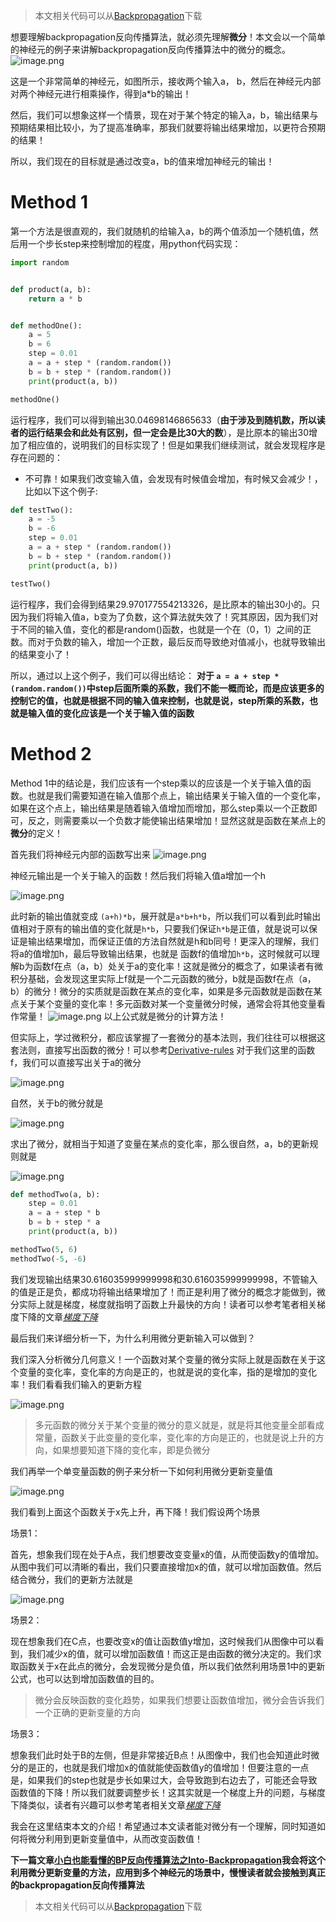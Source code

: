  > 本文相关代码可以从[Backpropagation](https://github.com/chi2liu/Backpropagation)下载

想要理解backpropagation反向传播算法，就必须先理解**微分**！本文会以一个简单的神经元的例子来讲解backpropagation反向传播算法中的微分的概念。
![image.png](http://upload-images.jianshu.io/upload_images/1234352-83a3bde1ba80b0b6.png?imageMogr2/auto-orient/strip%7CimageView2/2/w/1240)

这是一个非常简单的神经元，如图所示，接收两个输入a， b，然后在神经元内部对两个神经元进行相乘操作，得到a*b的输出！

然后，我们可以想象这样一个情景，现在对于某个特定的输入a，b，输出结果与预期结果相比较小，为了提高准确率，那我们就要将输出结果增加，以更符合预期的结果！

所以，我们现在的目标就是通过改变a，b的值来增加神经元的输出！

# Method 1

第一个方法是很直观的，我们就随机的给输入a，b的两个值添加一个随机值，然后用一个步长step来控制增加的程度，用python代码实现：

```python
import random


def product(a, b):
	return a * b


def methodOne():
    a = 5
    b = 6
    step = 0.01
    a = a + step * (random.random())
    b = b + step * (random.random())
    print(product(a, b))

methodOne()
```

运行程序，我们可以得到输出30.04698146865633（**由于涉及到随机数，所以读者的运行结果会和此处有区别，但一定会是比30大的数**），是比原本的输出30增加了相应值的，说明我们的目标实现了！但是如果我们继续测试，就会发现程序是存在问题的：
* 不可靠！如果我们改变输入值，会发现有时候值会增加，有时候又会减少！，比如以下这个例子:

```python
def testTwo():
    a = -5
    b = -6
    step = 0.01
    a = a + step * (random.random())
    b = b + step * (random.random())
    print(product(a, b))

testTwo()
```
运行程序，我们会得到结果29.970177554213326，是比原本的输出30小的。只因为我们将输入值a，b变为了负数，这个算法就失效了！究其原因，因为我们对于不同的输入值，变化的都是random()函数，也就是一个在（0，1）之间的正数。而对于负数的输入，增加一个正数，最后反而导致绝对值减小，也就导致输出的结果变小了！

所以，通过以上这个例子，我们可以得出结论：
**对于 ``` a = a + step * (random.random()) ```中step后面所乘的系数，我们不能一概而论，而是应该更多的控制它的值，也就是根据不同的输入值来控制，也就是说，step所乘的系数，也就是输入值的变化应该是一个关于输入值的函数**

# Method 2

Method 1中的结论是，我们应该有一个step乘以的应该是一个关于输入值的函数。也就是我们需要知道在输入值那个点上，输出结果关于输入值的一个变化率，如果在这个点上，输出结果是随着输入值增加而增加，那么step乘以一个正数即可，反之，则需要乘以一个负数才能使输出结果增加！显然这就是函数在某点上的**微分**的定义！

首先我们将神经元内部的函数写出来
![image.png](http://upload-images.jianshu.io/upload_images/1234352-760c542176c2a704.png?imageMogr2/auto-orient/strip%7CimageView2/2/w/1240)

神经元输出是一个关于输入的函数！然后我们将输入值a增加一个h

![image.png](http://upload-images.jianshu.io/upload_images/1234352-58cba2dd010d5eb5.png?imageMogr2/auto-orient/strip%7CimageView2/2/w/1240)

此时新的输出值就变成 ```(a+h)*b```，展开就是```a*b+h*b```，所以我们可以看到此时输出值相对于原有的输出值的变化就是```h*b```，只要我们保证```h*b```是正值，就是说可以保证是输出结果增加，而保证正值的方法自然就是h和b同号！更深入的理解，我们将a的值增加h，最后导致输出结果，也就是 函数f的值增加```h*b```，这时候就可以理解b为函数f在点（a，b）处关于a的变化率！这就是微分的概念了，如果读者有微积分基础，会发现这里实际上f就是一个二元函数的微分，b就是函数f在点（a，b）的微分！微分的实质就是函数在某点的变化率，如果是多元函数就是函数在某点关于某个变量的变化率！多元函数对某一个变量微分时候，通常会将其他变量看作常量！
![image.png](http://upload-images.jianshu.io/upload_images/1234352-aa33fce47827bb8e.png?imageMogr2/auto-orient/strip%7CimageView2/2/w/1240)
以上公式就是微分的计算方法！

但实际上，学过微积分，都应该掌握了一套微分的基本法则，我们往往可以根据这套法则，直接写出函数的微分！可以参考[Derivative-rules](https://www.mathsisfun.com/calculus/derivatives-rules.html)
对于我们这里的函数f，我们可以直接写出关于a的微分

![image.png](http://upload-images.jianshu.io/upload_images/1234352-5915d878aa286509.png?imageMogr2/auto-orient/strip%7CimageView2/2/w/1240)

自然，关于b的微分就是

![image.png](http://upload-images.jianshu.io/upload_images/1234352-05dcf5a4602d489d.png?imageMogr2/auto-orient/strip%7CimageView2/2/w/1240)

求出了微分，就相当于知道了变量在某点的变化率，那么很自然，a，b的更新规则就是

![image.png](http://upload-images.jianshu.io/upload_images/1234352-96eb7260f937de54.png?imageMogr2/auto-orient/strip%7CimageView2/2/w/1240)

```python
def methodTwo(a, b):
    step = 0.01
    a = a + step * b
    b = b + step * a
    print(product(a, b))

methodTwo(5, 6)
methodTwo(-5, -6)
```
我们发现输出结果30.616035999999998和30.616035999999998，不管输入的值是正是负，都成功将输出结果增加了！而正是利用了微分的概念才能做到，微分实际上就是梯度，梯度就指明了函数上升最快的方向！读者可以参考笔者相关梯度下降的文章[*梯度下降*](https://liuchi.coding.me/2018/01/17/%E6%B7%B1%E5%85%A5%E6%B5%85%E5%87%BA-%E6%A2%AF%E5%BA%A6%E4%B8%8B%E9%99%8D%E6%B3%95%E5%8F%8A%E5%85%B6%E5%AE%9E%E7%8E%B0/)

最后我们来详细分析一下，为什么利用微分更新输入可以做到？

我们深入分析微分几何意义！一个函数对某个变量的微分实际上就是函数在关于这个变量的变化率，变化率的方向是正的，也就是说的变化率，指的是增加的变化率！我们看看我们输入的更新方程

![image.png](http://upload-images.jianshu.io/upload_images/1234352-26c9f603c20e5829.png?imageMogr2/auto-orient/strip%7CimageView2/2/w/1240)

> 多元函数的微分关于某个变量的微分的意义就是，就是将其他变量全部看成常量，函数关于此变量的变化率，变化率的方向是正的，也就是说上升的方向，如果想要知道下降的变化率，即是负微分

我们再举一个单变量函数的例子来分析一下如何利用微分更新变量值

![image.png](http://upload-images.jianshu.io/upload_images/1234352-72bcac57c4c5a496.png?imageMogr2/auto-orient/strip%7CimageView2/2/w/1240)

我们看到上面这个函数关于x先上升，再下降！我们假设两个场景

场景1：

首先，想象我们现在处于A点，我们想要改变变量x的值，从而使函数y的值增加。从图中我们可以清晰的看出，我们只要直接增加x的值，就可以增加函数值。然后结合微分，我们的更新方法就是

![image.png](http://upload-images.jianshu.io/upload_images/1234352-a4a476c50b12b44b.png?imageMogr2/auto-orient/strip%7CimageView2/2/w/1240)

场景2：

现在想象我们在C点，也要改变x的值让函数值y增加，这时候我们从图像中可以看到，我们减少x的值，就可以增加函数值！而这正是由函数的微分决定的。我们求取函数关于x在此点的微分，会发现微分是负值，所以我们依然利用场景1中的更新公式，也可以达到增加函数值的目的。

> 微分会反映函数的变化趋势，如果我们想要让函数值增加，微分会告诉我们一个正确的更新变量的方向

场景3：

想象我们此时处于B的左侧，但是非常接近B点！从图像中，我们也会知道此时微分的是正的，也就是我们增加x的值就能使函数值y的值增加！但要注意的一点是，如果我们的step也就是步长如果过大，会导致跑到右边去了，可能还会导致函数值的下降！所以我们就要调整步长！这其实就是一个梯度上升的问题，与梯度下降类似，读者有兴趣可以参考笔者相关文章[*梯度下降*](https://liuchi.coding.me/2018/01/17/%E6%B7%B1%E5%85%A5%E6%B5%85%E5%87%BA-%E6%A2%AF%E5%BA%A6%E4%B8%8B%E9%99%8D%E6%B3%95%E5%8F%8A%E5%85%B6%E5%AE%9E%E7%8E%B0/)


我会在这里结束本文的介绍！希望通过本文读者能对微分有一个理解，同时知道如何将微分利用到更新变量值中，从而改变函数值！

**下一篇文章[小白也能看懂的BP反向传播算法之Into-Backpropagation](https://www.jianshu.com/p/2e02bc6384a8)我会将这个利用微分更新变量的方法，应用到多个神经元的场景中，慢慢读者就会接触到真正的backpropagation反向传播算法**

 > 本文相关代码可以从[Backpropagation](https://github.com/chi2liu/Backpropagation)下载
